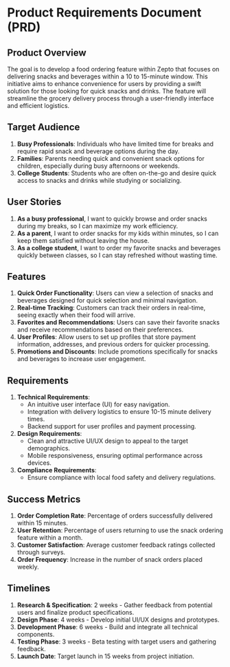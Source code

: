 # Product Requirements Document (PRD)

## Product Overview
The goal is to develop a food ordering feature within Zepto that focuses on delivering snacks and beverages within a 10 to 15-minute window. This initiative aims to enhance convenience for users by providing a swift solution for those looking for quick snacks and drinks. The feature will streamline the grocery delivery process through a user-friendly interface and efficient logistics.

## Target Audience
1. **Busy Professionals**: Individuals who have limited time for breaks and require rapid snack and beverage options during the day.
2. **Families**: Parents needing quick and convenient snack options for children, especially during busy afternoons or weekends.
3. **College Students**: Students who are often on-the-go and desire quick access to snacks and drinks while studying or socializing.

## User Stories
1. **As a busy professional**, I want to quickly browse and order snacks during my breaks, so I can maximize my work efficiency.
2. **As a parent**, I want to order snacks for my kids within minutes, so I can keep them satisfied without leaving the house.
3. **As a college student**, I want to order my favorite snacks and beverages quickly between classes, so I can stay refreshed without wasting time.

## Features
1. **Quick Order Functionality**: Users can view a selection of snacks and beverages designed for quick selection and minimal navigation.
2. **Real-time Tracking**: Customers can track their orders in real-time, seeing exactly when their food will arrive.
3. **Favorites and Recommendations**: Users can save their favorite snacks and receive recommendations based on their preferences.
4. **User Profiles**: Allow users to set up profiles that store payment information, addresses, and previous orders for quicker processing.
5. **Promotions and Discounts**: Include promotions specifically for snacks and beverages to increase user engagement.

## Requirements
1. **Technical Requirements**:
   - An intuitive user interface (UI) for easy navigation.
   - Integration with delivery logistics to ensure 10-15 minute delivery times.
   - Backend support for user profiles and payment processing.
2. **Design Requirements**:
   - Clean and attractive UI/UX design to appeal to the target demographics.
   - Mobile responsiveness, ensuring optimal performance across devices.
3. **Compliance Requirements**:
   - Ensure compliance with local food safety and delivery regulations.

## Success Metrics
1. **Order Completion Rate**: Percentage of orders successfully delivered within 15 minutes.
2. **User Retention**: Percentage of users returning to use the snack ordering feature within a month.
3. **Customer Satisfaction**: Average customer feedback ratings collected through surveys.
4. **Order Frequency**: Increase in the number of snack orders placed weekly.

## Timelines
1. **Research & Specification**: 2 weeks - Gather feedback from potential users and finalize product specifications.
2. **Design Phase**: 4 weeks - Develop initial UI/UX designs and prototypes.
3. **Development Phase**: 6 weeks - Build and integrate all technical components.
4. **Testing Phase**: 3 weeks - Beta testing with target users and gathering feedback.
5. **Launch Date**: Target launch in 15 weeks from project initiation.